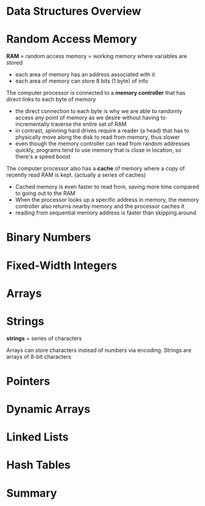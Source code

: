 # Data Structures Overview

# Random Access Memory

**RAM** = random access memory = working memory where variables are stored
  - each area of memory has an address associated with it
  - each area of memory can store 8 bits (1 byte) of info

The computer processor is connected to a **memory controller** that has direct
links to each byte of memory
- the direct connection to each byte is why we are able to randomly access
any point of memory as we desire without having to incrementally traverse the
entire set of RAM
- in contrast, spinning hard drives require a reader (a head) that has to
physically move along the disk to read from memory, thus slower
- even though the memory controller can read from random addresses quickly,
programs tend to use memory that is close in location, so there's a speed boost

The computer processor also has a **cache** of memory where a copy of recently
read RAM is kept.  (actually a series of caches)
- Cached memory is even faster to read from, saving more time compared to going
out to the RAM
- When the processor looks up a specific address in memory, the memory controller
also returns nearby memory and the processor caches it
- reading from sequential memory address is faster than skipping around

# Binary Numbers

# Fixed-Width Integers

# Arrays

# Strings
**strings** = series of characters

Arrays can store characters instead of numbers via encoding.  Strings are arrays
of 8-bit characters

# Pointers

# Dynamic Arrays

# Linked Lists

# Hash Tables

# Summary
